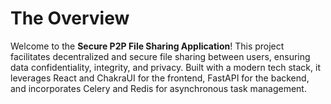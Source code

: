 # The Overview

Welcome to the **Secure P2P File Sharing Application**! 
This project facilitates decentralized and secure file sharing between users, 
ensuring data confidentiality, integrity, and privacy. Built with a modern tech stack, 
it leverages React and ChakraUI for the frontend, FastAPI for the backend, and incorporates 
Celery and Redis for asynchronous task management.